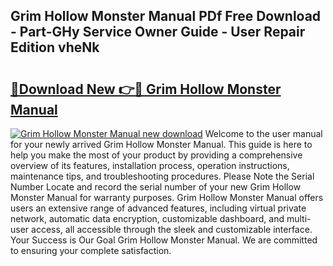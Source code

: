 ## Grim Hollow Monster Manual PDf Free Download - Part-GHy Service Owner Guide - User Repair Edition vheNk

# <h2><a href="http://bc3416.oget.top/?id=Grim+Hollow+Monster+Manual">🔗Download New 👉🔴 Grim Hollow Monster Manual</a></h2>

[![Grim Hollow Monster Manual new download](https://i.imgur.com/5g1atiW.png)](http://bc3416.oget.top/?id=Grim+Hollow+Monster+Manual)
Welcome to the user manual for your newly arrived Grim Hollow Monster Manual. This guide is here to help you make the most of your product by providing a comprehensive overview of its features, installation process, operation instructions, maintenance tips, and troubleshooting procedures. Please Note the Serial Number Locate and record the serial number of your new Grim Hollow Monster Manual for warranty purposes. Grim Hollow Monster Manual offers users an extensive range of advanced features, including virtual private network, automatic data encryption, customizable dashboard, and multi-user access, all accessible through the sleek and customizable interface. Your Success is Our Goal Grim Hollow Monster Manual. We are committed to ensuring your complete satisfaction.
